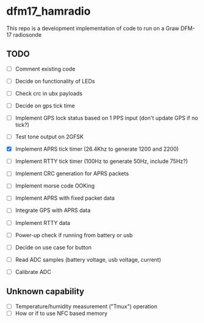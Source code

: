 # dfm17_hamradio

This repo is a development implementation of code to run on a Graw DFM-17 radiosonde

## TODO

- [ ] Comment existing code
- [ ] Decide on functionality of LEDs
- [ ] Check crc in ubx payloads
- [ ] Decide on gps tick time
- [ ] Implement GPS lock status based on 1 PPS input (don't update GPS if no tick?)
- [ ] Test tone output on 2GFSK
- [X] Implement APRS tick timer (26.4Khz to generate 1200 and 2200)
- [ ] Implement RTTY tick timer (100Hz to generate 50Hz, include 75Hz?)
- [ ] Implement CRC generation for APRS packets
- [ ] Implement morse code OOKing
- [ ] Implement APRS with fixed packet data
- [ ] Integrate GPS with APRS data
- [ ] Implement RTTY data
- [ ] Power-up check if running from battery or usb
- [ ] Decide on use case for button
- [ ] Read ADC samples (battery voltage, usb voltage, current)
- [ ] Calibrate ADC


## Unknown capability

- [ ] Temperature/humidity measurement ("Tmux") operation
- [ ] How or if to use NFC based memory